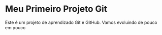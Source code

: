 # Meu Primeiro Projeto Git

Este é um projeto de aprendizado Git e GitHub.
Vamos evoluindo de pouco em pouco